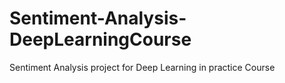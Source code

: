 # Sentiment-Analysis-DeepLearningCourse
Sentiment Analysis project for Deep Learning in practice Course
